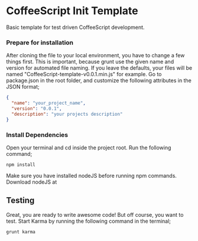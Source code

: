 # CoffeeScript Init Template
Basic template for test driven CoffeeScript development.

### Prepare for installation
After cloning the file to your local environment, you have to change a few things first. 
This is important, because grunt use the given name and version for automated file naming. If you leave the defaults, your files will be named "CoffeeScript-template-v0.0.1.min.js" for example.
Go to package.json in the root folder, and customize the following attributes in the JSON format;

```json
{
  "name": "your_project_name",
  "version": "0.0.1",
  "description": "your projects description"
}
```


### Install Dependencies
Open your terminal and cd inside the project root. Run the following command;

```
npm install
```

Make sure you have installed nodeJS before running npm commands. Download nodeJS at

## Testing
Great, you are ready to write awesome code! But off course, you want to test. Start Karma by running the following command in the terminal;

```
grunt karma
```